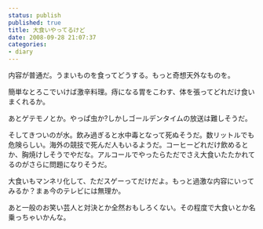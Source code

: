 ```yaml
---
status: publish
published: true
title: 大食いやってるけど
date: 2008-09-28 21:07:37
categories:
- diary
---
```

内容が普通だ。うまいものを食ってどうする。もっと奇想天外なものを。

簡単なとろこでいけば激辛料理。痔になる胃をこわす、体を張ってどれだけ食いまくれるか。

あとゲテモノとか。やっぱ虫か?しかしゴールデンタイムの放送は難しそうだ。

そしてきついのが水。飲み過ぎると水中毒となって死ぬそうだ。数リットルでも危険らしい。海外の競技で死んだ人もいるようだ。コーヒーどれだけ飲めるとか、胸焼けしそうでやだな。アルコールでやったらただでさえ大食いたたかれてるのがさらに問題になりそうだ。

大食いもマンネリ化して、ただスゲーってだけだよ。もっと過激な内容にいってみるか？まぁ今のテレビには無理か。

あと一般のお笑い芸人と対決とか全然おもしろくない。その程度で大食いとか名乗っちゃいかんな。
